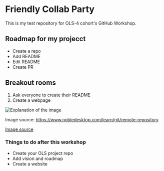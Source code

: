 # Friendly Collab Party

This is my test repository for OLS-4 cohort's GitHub Workshop.

## Roadmap for my projecct

* Create a repo
* Add README
* Edit README
* Create PR

## Breakout rooms

1. Ask everyone to create their README
2. Create a webpage

![Explanation of the image](https://www.nobledesktop.com/image/blog/git-distributed-workflow-diagram.png)

Image source: https://www.nobledesktop.com/learn/git/remote-repository

[Image source](https://www.nobledesktop.com/learn/git/remote-repository)

### Things to do after this workshop

- Create your OLS project repo
- Add vision and roadmap
- Create a website
